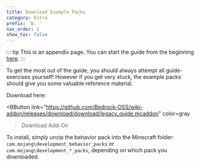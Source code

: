 ```yaml
---
title: Download Example Packs
category: Extra
prefix: 'b. '
nav_order: 2
show_toc: false
---
```


::: tip
This is an appendix page. You can start the guide from the beginning [here](/guide/index).
:::

To get the most out of the guide, you should always attempt all guide-exercises yourself! However if you get very stuck, the example packs should give you some valuable reference material.

Download here:

<BButton
    link="https://github.com/Bedrock-OSS/wiki-addon/releases/download/download/legacy_guide.mcaddon"
    color=gray
>Download Add-On</BButton>

To install, simply unzip the behavior pack into the Minecraft folder: `com.mojang\development_behavior_packs` or `com.mojang\development_*_packs`, depending on which pack you downloaded.
